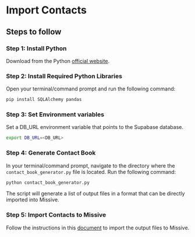 # Import Contacts

## Steps to follow

### Step 1: Install Python

Download from the Python [official website](https://www.python.org/downloads/).

### Step 2: Install Required Python Libraries

Open your terminal/command prompt and run the following command:

```bash
pip install SQLAlchemy pandas
```

### Step 3: Set Environment variables

Set a DB_URL environment variable that points to the Supabase database.

```bash
export DB_URL=<DB_URL>
```

### Step 4: Generate Contact Book

In your terminal/command prompt, navigate to the directory where the
`contact_book_generator.py` file is located. Run the following command:

```bash
python contact_book_generator.py
```

The script will generate a list of output files in a format that can be directly
imported into Missive.

### Step 5: Import Contacts to Missive

Follow the instructions in this
[document](https://missiveapp.com/faq/import-contacts) to import the output
files to Missive.
